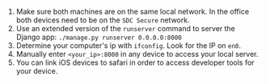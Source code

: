1. Make sure both machines are on the same local network. In the office both devices need to be on the `SDC Secure` network.
2. Use an extended version of the `runserver` command to server the Django app: `./manage.py runserver 0.0.0.0:8000`
3. Determine your computer's ip with `ifconfig`. Look for the IP on `en0`.
4. Manually enter `<your_ip>:8000` in any device to access your local server.
5. You can link iOS devices to safari in order to access developer tools for your device. 